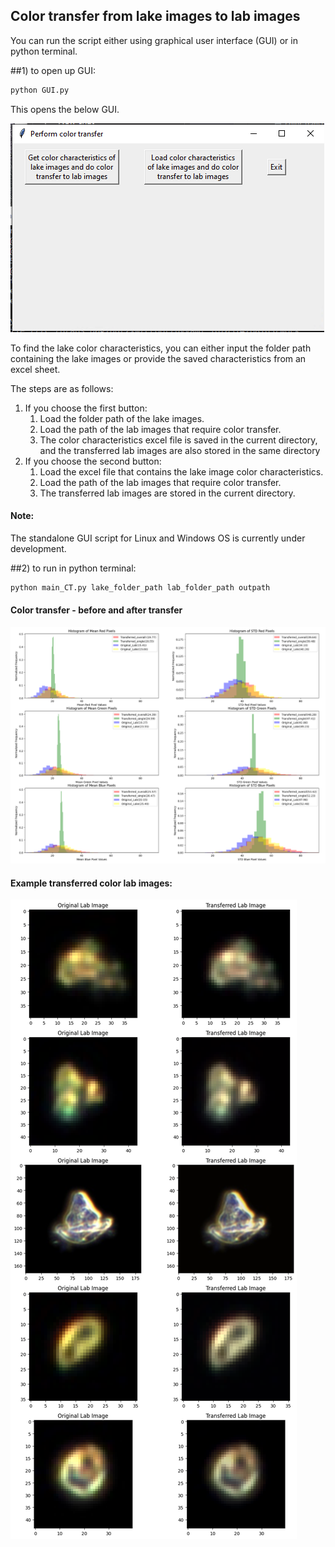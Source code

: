 ## Color transfer from lake images to lab images

You can run the script either using graphical user interface (GUI) or in python terminal. 

##1) to open up GUI:

```python
python GUI.py
```
This opens the below GUI.

![GUI color transfer image](/GUI_color_transfer_image.png)


To find the lake color characteristics, you can either input the folder path containing the lake images or provide the saved characteristics from an excel sheet.

The steps are as follows:

1. If you choose the first button:
   1. Load the folder path of the lake images.
   2. Load the path of the lab images that require color transfer.
   3. The color characteristics excel file is saved in the current directory, and the transferred lab images are also stored in the same directory
2. If you choose the second button:
   1. Load the excel file that contains the lake image color characteristics.
   2. Load the path of the lab images that require color transfer.
   3. The transferred lab images are stored in the current directory.

#### Note: 
The standalone GUI script for Linux and Windows OS is currently under development.


##2) to run in python terminal:
```python
python main_CT.py lake_folder_path lab_folder_path outpath
```
#### Color transfer - before and after transfer
![hist_color_transfer](/hist_color_transfer.PNG)

#### Example transferred color lab images:
![Example_images](/example_images.png)
